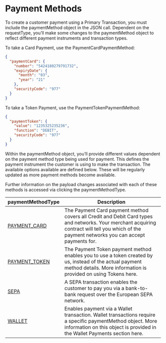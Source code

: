 # Payment Methods

To create a customer payment using a Primary Transaction, you must include the paymentMethod object in the JSON call. Dependent on the requestType, you’ll make some changes to the paymentMethod object to reflect different payment instruments and transaction types. 

To take a Card Payment, use the PaymentCardPaymentMethod:

```json yaml
{
  "paymentCard": {
    "number": "5424180279791732",
    "expiryDate": {
      "month": "03",
      "year": "21"
    },
    "securityCode": "977"
  }
}
```

To take a Token Payment, use the PaymentTokenPaymentMethod:

```json yaml
{
  "paymentToken": {
    "value": "1235325235236",
    "function": "DEBIT",
    "securityCode": "977"
  }
}
```

Within the paymentMethod object, you’ll provide different values dependent on the payment method type being used for payment. This defines the payment instrument the customer is using to make the transaction. The available options available are defined below. These will be regularly updated as more payment methods become available. 

Further information on the payload changes associated with each of these methods is accessed via clicking the paymentMethodType. 

paymentMethodType |	Description
---------|----------
[PAYMENT_CARD](https://docs.fiserv.com/docs/payments/reference/Payments.v1.yaml/components/schemas/PaymentCardPaymentMethod) |	The Payment Card payment method covers all Credit and Debit Card types and networks. Your merchant acquiring contract will tell you which of the payment networks you can accept payments for.
[PAYMENT_TOKEN](https://docs.fiserv.com/docs/payments/reference/Payments.v1.yaml/components/schemas/PaymentTokenPaymentMethod) |	The Payment Token payment method enables you to use a token created by us, instead of the actual payment method details. More information is provided on using Tokens here.
[SEPA](https://docs.fiserv.com/docs/payments/reference/Payments.v1.yaml/components/schemas/SepaPaymentMethod) |	A SEPA transaction enables the customer to pay you via a bank-to-bank request over the European SEPA network.
[WALLET](https://docs.fiserv.com/docs/payments/reference/Payments.v1.yaml/components/schemas/WalletPaymentMethod) |	Enables payment via a Wallet transaction. Wallet transactions require a specific paymentMethod object. More information on this object is provided in the Wallet Payments section here.